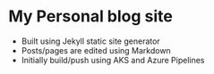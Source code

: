 # My Personal blog site

- Built using Jekyll static site generator
- Posts/pages are edited using Markdown
- Initially build/push using AKS and Azure Pipelines 


